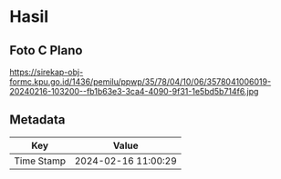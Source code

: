# Hasil

## Foto C Plano

https://sirekap-obj-formc.kpu.go.id/1436/pemilu/ppwp/35/78/04/10/06/3578041006019-20240216-103200--fb1b63e3-3ca4-4090-9f31-1e5bd5b714f6.jpg


## Metadata

| Key        | Value               |
| ---------- | ------------------- |
| Time Stamp | 2024-02-16 11:00:29 |



